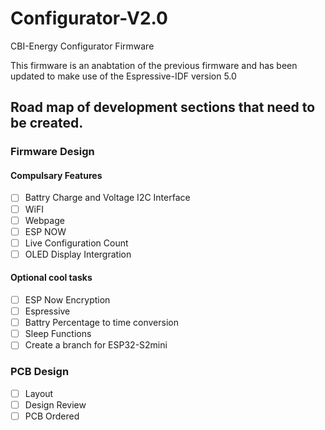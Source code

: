 # Configurator-V2.0
CBI-Energy Configurator Firmware

This firmware is an anabtation of the previous firmware and has been updated to make use of the Espressive-IDF version 5.0

## Road map of development sections that need to be created.

### Firmware Design 

#### Compulsary Features

- [ ] Battry Charge and Voltage I2C Interface
- [ ] WiFI
- [ ] Webpage
- [ ] ESP NOW
- [ ] Live Configuration Count
- [ ] OLED Display Intergration

#### Optional cool tasks

- [ ] ESP Now Encryption
- [ ] Espressive 
- [ ] Battry Percentage to time conversion
- [ ] Sleep Functions
- [ ] Create a branch for ESP32-S2mini

### PCB Design
- [ ] Layout
- [ ] Design Review
- [ ] PCB Ordered
